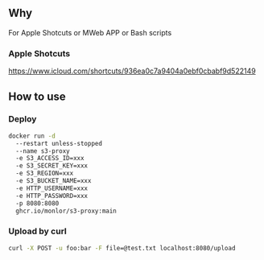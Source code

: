 ## Why

For Apple Shotcuts or MWeb APP or Bash scripts

### Apple Shotcuts
https://www.icloud.com/shortcuts/936ea0c7a9404a0ebf0cbabf9d522149

## How to use

### Deploy

```bash
docker run -d 
  --restart unless-stopped
  --name s3-proxy
  -e S3_ACCESS_ID=xxx
  -e S3_SECRET_KEY=xxx
  -e S3_REGION=xxx
  -e S3_BUCKET_NAME=xxx
  -e HTTP_USERNAME=xxx
  -e HTTP_PASSWORD=xxx
  -p 8080:8080
  ghcr.io/monlor/s3-proxy:main
```

### Upload by curl

```bash
curl -X POST -u foo:bar -F file=@test.txt localhost:8080/upload
```